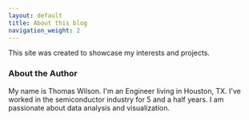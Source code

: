 ```yaml
---
layout: default
title: About this blog
navigation_weight: 2
---
```


This site was created to showcase my interests and projects.

### About the Author

My name is Thomas Wilson. I'm an Engineer living in Houston, TX. 
I've worked in the semiconductor industry for 5 and a half years. 
I am passionate about data analysis and visualization.
